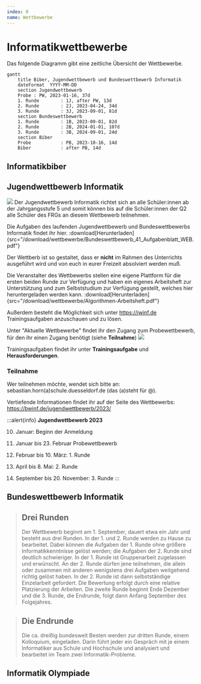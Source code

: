 ```yaml
---
index: 0
name: Wettbewerbe
---
```


# Informatikwettbewerbe
Das folgende Diagramm gibt eine zeitliche Übersicht der Wettbewerbe.

```mermaid
gantt
    title Biber, Jugendwettbewerb und Bundeswettbewerb Informatik
    dateFormat  YYYY-MM-DD
    section Jugendwettbewerb
    Probe : PW, 2023-01-16, 37d
    1. Runde        : 1J, after PW, 13d
    2. Runde        : 2J, 2023-04-24, 34d
    3. Runde        : 3J, 2023-09-01, 81d
    section Bundeswettbewerb
    1. Runde        : 1B, 2023-09-01, 82d
    2. Runde        : 2B, 2024-01-01, 107d
    3. Runde        : 3B, 2024-09-01, 24d
    section Biber
    Probe           : PB, 2023-10-16, 14d
    Biber           : after PB, 14d
```
  
## Informatikbiber
## Jugendwettbewerb Informatik

![](/Bilder/wettbewerbe/csm_Quadrat_Jugendwettbewerb_2023_cd5ae312e6.jpg)
Der Jugendwettbewerb Informatik richtet sich an alle Schüler:innen ab der Jahrgangsstufe 5 und somit können bis auf die Schüler:innen der Q2 alle Schüler des FRGs an diesem Wettbewerb teilnehmen.

Die Aufgaben des laufenden Jugendwettbewerb und Bundeswettbewerbs Informatik findet ihr hier.
:download[Herunterladen]{src="/download/wettbewerbe/Bundeswettbewerb_41_Aufgabenblatt_WEB.pdf"}

Der Wettberb ist so gestaltet, dass er **nicht** im Rahmen des Unterrichts ausgeführt wird und von euch in eurer Freizeit absolviert werden muß.

Die Veranstalter des Wettbewerbs stellen eine eigene Plattform für die ersten beiden Runde zur Verfügung und haben ein eigenes Arbeitsheft zur Unterstützung und zum Selbststudium zur Verfügung gestellt, welches hier heruntergeladen werden kann.
:download[Herunterladen]{src="/download/wettbewerbe/Algorithmen-Arbeitsheft.pdf"}

Außerdem besteht die Möglichkeit sich unter https://jwinf.de Trainingsaufgaben anzuschauen und zu lösen.

Unter "Aktuelle Wettbewerbe" findet ihr den Zugang zum Probewettbewerb, für den ihr einen Zugang benötigt (siehe **Teilnahme**)
![](/Bilder/wettbewerbe/Wettbewerseite.png)

Trainingsaufgaben findet ihr unter **Trainingsaufgabe** und **Herausforderungen**.

### Teilnahme
Wer teilnehmen möchte, wendet sich bitte an:
sebastian.horn(a)schule.duesseldorf.de (das (a)steht für @).

Vertiefende Informationen findet ihr auf der Seite des Wettbewerbs: https://bwinf.de/jugendwettbewerb/2023/

:::alert{info}
**Jugendwettbewerb 2023**

10. Januar: Beginn der Anmeldung

16. Januar bis 23. Februar Probewettbewerb

27. Februar bis 10. März: 1. Runde

24. April bis 8. Mai: 2. Runde

1. September bis 20. November: 3. Runde
:::


## Bundeswettbewerb Informatik

> ## Drei Runden
>Der Wettbewerb beginnt am 1. September, dauert etwa ein Jahr und besteht aus drei Runden. In der 1. und 2. Runde werden zu Hause zu bearbeitet. Dabei können die Aufgaben der 1. Runde ohne größere Informatikkenntnisse gelöst werden; die Aufgaben der 2. Runde sind deutlich schwieriger. In der 1. Runde ist Gruppenarbeit zugelassen und erwünscht. An der 2. Runde dürfen jene teilnehmen, die allein oder zusammen mit anderen wenigstens drei Aufgaben weitgehend richtig gelöst haben. In der 2. Runde ist dann selbstständige Einzelarbeit gefordert. Die Bewertung erfolgt durch eine relative Platzierung der Arbeiten. Die zweite Runde beginnt Ende Dezember und die 3. Runde, die Endrunde, folgt dann Anfang September des Folgejahres.

> ## Die Endrunde 
> Die ca. dreißig bundesweit Besten werden zur dritten Runde, einem Kolloquium, eingeladen. Darin führt jeder ein Gespräch mit je einem Informatiker aus Schule und Hochschule und analysiert und bearbeitet im Team zwei Informatik-Probleme.
## Informatik Olympiade